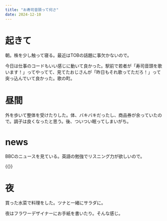 ```yaml
---
title: "お寿司音頭って何さ"
date: 2024-12-10
---
```


# 起きて
朝。株を少し触って寝る。最近はTOBの話題に事欠かないので。

今日は仕事のコードもいい感じに動いて良かった。駅前で若者が「寿司音頭を歌います！」ってやってて、見てたおじさんが「昨日もそれ歌ってただろ！」って突っ込んでいて良かった。歌の町。

# 昼間
外を歩いて整体を受けたりした。体、バキバキだったし、商品券が余っていたので。調子は良くなったと思う。後、ついつい眠ってしまいがち。

# news
BBCのニュースを見ている。英語の勉強でリスニング力が欲しいので。

{{<youtube PU5e-IRg6us>}}

# 夜
買った水菜で料理をした。ツナと一緒にサラダに。

夜はフラワーデザイナーにお手紙を書いたり。そんな感じ。